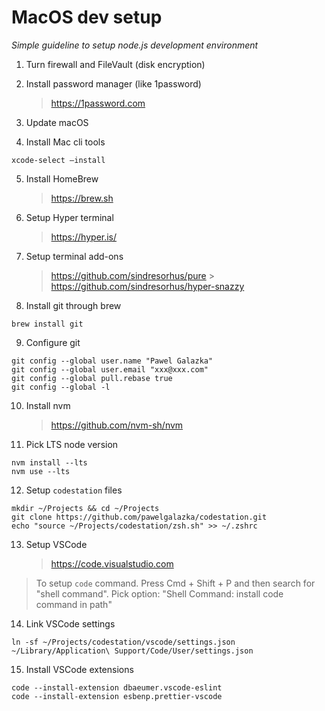 # MacOS dev setup

_Simple guideline to setup node.js development environment_

1. Turn firewall and FileVault (disk encryption)
2. Install password manager (like 1password)

   > https://1password.com

3. Update macOS
4. Install Mac cli tools

```
xcode-select —install
```

5. Install HomeBrew

   > https://brew.sh

6. Setup Hyper terminal

   > https://hyper.is/

7. Setup terminal add-ons

   > https://github.com/sindresorhus/pure > https://github.com/sindresorhus/hyper-snazzy

8. Install git through brew

```
brew install git
```

9. Configure git

```
git config --global user.name "Pawel Galazka"
git config --global user.email "xxx@xxx.com"
git config --global pull.rebase true
git config --global -l
```

10. Install nvm

    > https://github.com/nvm-sh/nvm

11. Pick LTS node version

```
nvm install --lts
nvm use --lts
```

12. Setup `codestation` files

```
mkdir ~/Projects && cd ~/Projects
git clone https://github.com/pawelgalazka/codestation.git
echo "source ~/Projects/codestation/zsh.sh" >> ~/.zshrc
```

13. Setup VSCode
    > https://code.visualstudio.com

> To setup `code` command. Press Cmd + Shift + P and then search for "shell command".
> Pick option: "Shell Command: install code command in path"

14. Link VSCode settings

```
ln -sf ~/Projects/codestation/vscode/settings.json ~/Library/Application\ Support/Code/User/settings.json
```

15. Install VSCode extensions

```
code --install-extension dbaeumer.vscode-eslint
code --install-extension esbenp.prettier-vscode
```
